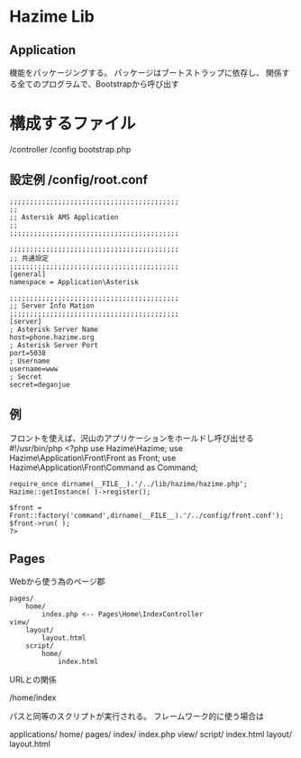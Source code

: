  Hazime Lib
=============


 Application
----------------
機能をパッケージングする。
パッケージはブートストラップに依存し、
関係する全てのプログラムで、Bootstrapから呼び出す


# 構成するファイル
/controller
/config
bootstrap.php

## 設定例 /config/root.conf
	;;;;;;;;;;;;;;;;;;;;;;;;;;;;;;;;;;;;;;;;;;
	;;
	;; Astersik AMS Application
	;;
	;;;;;;;;;;;;;;;;;;;;;;;;;;;;;;;;;;;;;;;;;;

	;;;;;;;;;;;;;;;;;;;;;;;;;;;;;;;;;;;;;;;;;;
	;; 共通設定
	;;;;;;;;;;;;;;;;;;;;;;;;;;;;;;;;;;;;;;;;;;
	[general]
	namespace = Application\Asterisk

	;;;;;;;;;;;;;;;;;;;;;;;;;;;;;;;;;;;;;;;;;;
	;; Server Info Mation
	;;;;;;;;;;;;;;;;;;;;;;;;;;;;;;;;;;;;;;;;;;
	[server]
	; Asterisk Server Name
	host=phone.hazime.org
	; Asterisk Server Port
	port=5038
	; Username
	username=www
	; Secret
	secret=deganjue

## 例
フロントを使えば、沢山のアプリケーションをホールドし呼び出せる
	#!/usr/bin/php
	<?php
	use Hazime\Hazime;
	use Hazime\Application\Front\Front as Front;
	use Hazime\Application\Front\Command as Command;
	
	require_once dirname(__FILE__).'/../lib/hazime/hazime.php';
	Hazime::getInstance( )->register();
	
	$front = Front::factory('command',dirname(__FILE__).'/../config/front.conf');
	$front->run( );
	?>


 Pages
------------------
Webから使う為のページ郡

	pages/
		home/
			index.php <-- Pages\Home\IndexController
	view/
		layout/
			layout.html
		script/
			home/
				index.html

URLとの関係

/home/index

パスと同等のスクリプトが実行される。
フレームワーク的に使う場合は

applications/
	home/
		pages/
			index/
				index.php
		view/
			script/
				index.html
			layout/
				layout.html
